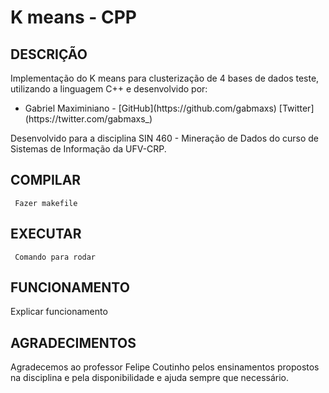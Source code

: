 # K means - CPP

## DESCRIÇÃO
<p>Implementação do K means para clusterização de 4 bases de dados teste, utilizando a linguagem C++ e desenvolvido por: </p>
<ul>
    <li>Gabriel Maximiniano - [GitHub](https://github.com/gabmaxs) [Twitter](https://twitter.com/gabmaxs_) </li>
</ul>
<p> Desenvolvido para a disciplina SIN 460 - Mineração de Dados do curso de Sistemas de Informação da UFV-CRP.</p>


## COMPILAR 
<code> Fazer makefile </code>

## EXECUTAR 
<code> Comando para rodar </code>

## FUNCIONAMENTO

<p> Explicar funcionamento </p>

## AGRADECIMENTOS
<p> Agradecemos ao professor Felipe Coutinho pelos ensinamentos propostos na disciplina e pela disponibilidade e ajuda sempre que necessário. </p>

